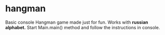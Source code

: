 # hangman
Basic console Hangman game made just for fun. Works with **russian alphabet.**
Start Main.main() method and follow the instructions in console.

